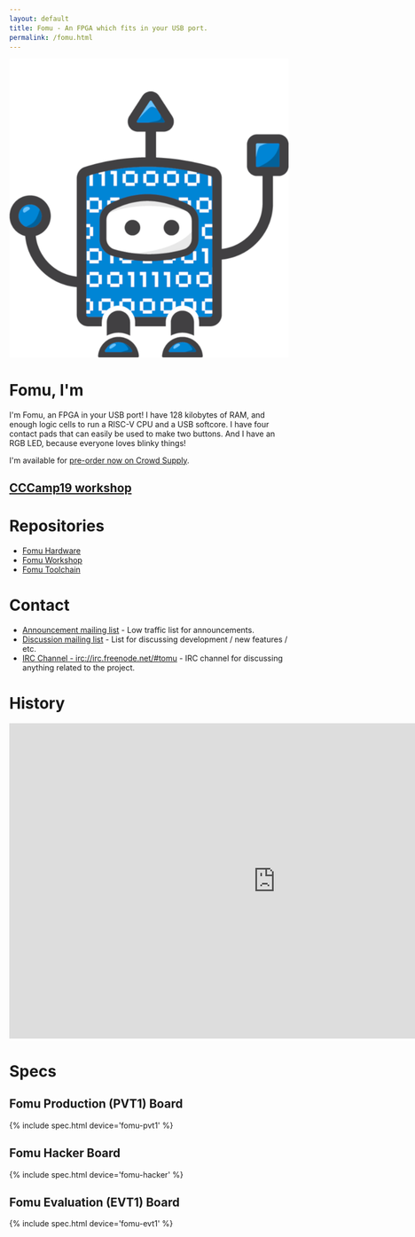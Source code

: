 ```yaml
---
layout: default
title: Fomu - An FPGA which fits in your USB port.
permalink: /fomu.html
---
```


<style>
.container {
  max-width: initial;
}
</style>

![](/img/logos/fomu.png)

# Fomu, I'm

I'm Fomu, an FPGA in your USB port!  I have 128 kilobytes of RAM, and enough logic cells to run a RISC-V CPU and a USB softcore.  I have four contact pads that can easily be used to make two buttons.  And I have an RGB LED, because everyone loves blinky things!

I'm available for [pre-order now on Crowd Supply](https://www.crowdsupply.com/sutajio-kosagi/fomu).

<h2><a href="https://workshop.fomu.im">CCCamp19 workshop</a></h2>

# Repositories

* [Fomu Hardware](https://github.com/im-tomu/fomu-hardware)
* [Fomu Workshop](https://github.com/im-tomu/fomu-workshop)
* [Fomu Toolchain](https://github.com/im-tomu/fomu-toolchain)

# Contact

* [Announcement mailing list](https://groups.google.com/forum/#!forum/tomu-announce/join) - Low traffic list for announcements.
* [Discussion mailing list](https://groups.google.com/forum/#!forum/tomu-discuss/join) - List for discussing development / new features / etc.
* [IRC Channel - irc://irc.freenode.net/#tomu](https://webchat.freenode.net/?channels=#tomu) - IRC channel for discussing anything related to the project.

# History

<iframe src="https://docs.google.com/presentation/d/e/2PACX-1vRiPeIvvWhA6BX0Q4NYMEbRuZSlhxvM6I2baZi7JBeXF214rE6siQQ5WeH9j40MzGoekYu9JnbAS5CR/embed?start=true&loop=true&delayms=3000" frameborder="0" width="960" height="569" allowfullscreen="true" mozallowfullscreen="true" webkitallowfullscreen="true"></iframe>

# Specs

## Fomu Production (PVT1) Board

{% include spec.html device='fomu-pvt1' %}

## Fomu Hacker Board

{% include spec.html device='fomu-hacker' %}

## Fomu Evaluation (EVT1) Board

{% include spec.html device='fomu-evt1' %}
